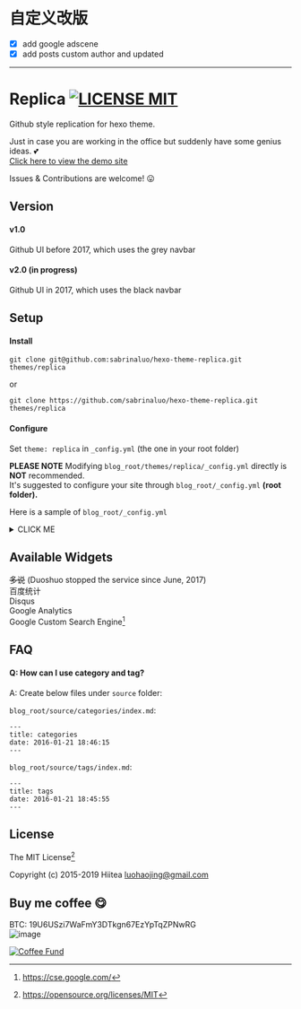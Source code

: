 # 自定义改版
- [x] add google adscene 
- [x] add posts custom author and updated

--- 

# Replica [![LICENSE MIT](https://img.shields.io/badge/LICENSE-MIT-blue.svg)](https://opensource.org/licenses/MIT)
Github style replication for hexo theme. 

Just in case you are working in the office but suddenly have some genius ideas. :two_hearts:  
[Click here to view the demo site](//sabrinaluo.github.io/tech)

Issues & Contributions are welcome! :stuck_out_tongue:

## Version
#### v1.0  
Github UI before 2017, which uses the grey navbar

#### v2.0 (in progress)  
Github UI in 2017, which uses the black navbar

## Setup
#### Install
```
git clone git@github.com:sabrinaluo/hexo-theme-replica.git themes/replica
```
or
```
git clone https://github.com/sabrinaluo/hexo-theme-replica.git themes/replica
```

#### Configure
Set `theme: replica` in `_config.yml` (the one in your root folder)

**PLEASE NOTE** 
Modifying `blog_root/themes/replica/_config.yml` directly is **NOT** recommended.  
It's suggested to configure your site through `blog_root/_config.yml` **(root folder).**

Here is a sample of `blog_root/_config.yml`
<details>
<summary>CLICK ME</summary>
<p>

``` yml
# Hexo Configuration
## Docs: http://hexo.io/docs/configuration.html
## Source: https://github.com/hexojs/hexo/

# Site
title: My Blog
description: My Blog Description
author: HiiTea
language: zh-CN
timezone: Asia/Shanghai
favicon: https://assets-cdn.github.com/favicon.ico

# URL
## If your site is put in a subdirectory, set url as 'http://yoursite.com/child' and root as '/child/'
url: http://sabrinaluo.com/tech
root: /tech/
permalink: :year/:month/:day/:title/
permalink_defaults:

# Directory
source_dir: source
public_dir: public
tag_dir: tags
archive_dir: archives
category_dir: categories
code_dir: downloads/code
i18n_dir: :lang
skip_render:

# Writing
new_post_name: :year:month:day-:title.md # File name of new posts
default_layout: post
titlecase: false # Transform title into titlecase
external_link: true # Open external links in new tab
filename_case: 0
render_drafts: false
post_asset_folder: false
relative_link: false
future: true
highlight:
  enable: true
  line_number: true
  auto_detect: false
  tab_replace:

# Category & Tag
default_category: uncategorized
category_map:
tag_map:

# Date / Time format
## Hexo uses Moment.js to parse and display date
## You can customize the date format as defined in
## http://momentjs.com/docs/#/displaying/format/
date_format: YYYY-MM-DD
time_format: HH:mm:ss

# Pagination
## Set per_page to 0 to disable pagination
per_page: 0
pagination_dir: page

# Extensions
## Plugins: http://hexo.io/plugins/
## Themes: http://hexo.io/themes/
theme: replica

# Google Analytics
ga: # GA code UA-XXXXXXXX-X

#marked setting for markdown
marked:
  gfm: true
  pedantic: false
  sanitize: false
  tables: true
  breaks: true
  smartLists: true
  smartypants: true

gcs: # GOOGLE CUSTOM SEARCH
baidutongji: # BAIDU TONGJI CODE
disqus: # DISQUS ID

location: Hong Kong
email: xx@example.com

avatar: https://avatars2.githubusercontent.com/u/5300359?v=4&s=460
social:
  github: https://github.com/sabrinaluo
  weibo: http://weibo.com/206663121
  linkedin:

# flagcounter
flagcounter_href: # https://info.flagcounter.com/xxxx
flagcounter_img_src: # https://s01.flagcounter.com/xxxx
```

#### Update
``` bash
cd themes/replica
git pull
```

In case you want the old version with grey navbar
``` bash
cd themes/replica
git checkout 1.0 # AKA `git checkout -b 1.0 origin/1.0`
```
</p>
</details>

## Available Widgets
~~多说~~ (Duoshuo stopped the service since June, 2017)  
百度统计  
Disqus  
Google Analytics  
Google Custom Search Engine[^1]

## FAQ
#### Q: How can I use category and tag?
A: Create below files under `source` folder:

`blog_root/source/categories/index.md`:

```
---
title: categories
date: 2016-01-21 18:46:15
---
```

`blog_root/source/tags/index.md`:

```
---
title: tags
date: 2016-01-21 18:45:55
---
```

## License
The MIT License[^2]

Copyright (c) 2015-2019 Hiitea <luohaojing@gmail.com>

[^1]: https://cse.google.com/
[^2]: https://opensource.org/licenses/MIT

## Buy me coffee :yum:
BTC: 19U6USzi7WaFmY3DTkgn67EzYpTqZPNwRG  
![image](https://user-images.githubusercontent.com/5300359/30433338-cb7a9e48-9996-11e7-8e17-55f582b56e48.png)

[![Coffee Fund](https://user-images.githubusercontent.com/5300359/53497706-baf13a00-3adf-11e9-8223-5aa1c63b8779.png)](https://user-images.githubusercontent.com/5300359/53497706-baf13a00-3adf-11e9-8223-5aa1c63b8779.png)
